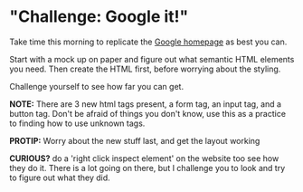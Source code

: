 # "Challenge: Google it!"

Take time this morning to replicate the [Google homepage](https://www.google.com/) as best you can.

Start with a mock up on paper and figure out what semantic HTML elements you need.
Then create the HTML first, before worrying about the styling.

Challenge yourself to see how far you can get.

**NOTE:** There are 3 new html tags present, a form tag, an input tag, and a button tag. Don't be afraid of things you don't know, use this as a practice to finding how to use unknown tags.

**PROTIP:** Worry about the new stuff last, and get the layout working

**CURIOUS?** do a 'right click inspect element' on the website too see how they do it. There is a lot going on there, but I challenge you to look and try to figure out what they did.
